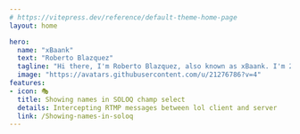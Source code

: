 ```yaml
---
# https://vitepress.dev/reference/default-theme-home-page
layout: home

hero:
  name: "xBaank"
  text: "Roberto Blazquez"
  tagline: "Hi there, I'm Roberto Blazquez, also known as xBaank. I'm 21 years old and I'm a backend developer with a passion for programming and a love for learning new things. I don't have a specific language that I stick to - I've worked with C#, Kotlin, Java, TypeScript, and many more. I enjoy the challenge of working on complex projects and finding solutions to problems."
  image: "https://avatars.githubusercontent.com/u/21276786?v=4"
features:
- icon: 🎭
  title: Showing names in SOLOQ champ select
  details: Intercepting RTMP messages between lol client and server
  link: /Showing-names-in-soloq
---
```



